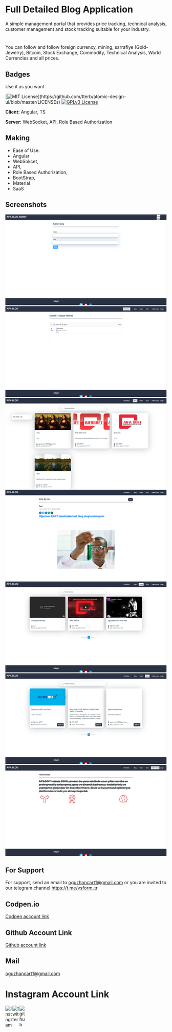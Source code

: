 # Full Detailed Blog Application
A simple management portal that provides price tracking, technical analysis, customer management and stock tracking suitable for your industry.
#
You can follow and follow foreign currency, mining, sarrafiye (Gold-Jewelry), Bitcoin, Stock Exchange, Commodity, Technical Analysis, World Currencies and all prices.


## Badges

Use it as you want

[![MIT License](https://img.shields.io/apm/l/atomic-design-ui.svg?)](https://github.com/tterb/atomic-design-ui/blob/master/LICENSEs)
[![GPLv3 License](https://img.shields.io/badge/License-GPL%20v3-yellow.svg)](https://opensource.org/licenses/)

**Client:** Angular, TS

**Server:** WebSocket, API, Role Based Authorization

## Making
- Ease of Use.
- Angular
- WebSokcet,
- API,
- Role Based Authorization,
- BootStrap,
- Material
- SaaS

## Screenshots
<img src="ss/1.png">
<img src="ss/2.png">
<img src="ss/3.png">
<img src="ss/4.png">
<img src="ss/5.png">
<img src="ss/6.png">
<img src="ss/7.png">


## For Support
For support, send an email to oguzhancart1@gmail.com or you are invited to our telegram channel https://t.me/vsform_tr  
## Codpen.io
[Codpen account link](https://codepen.io/oguzhan1881)
## Github Account Link
[Github account link](https://github.com/oguzhan18)
## Mail
oguzhancart1@gmail.com
# Instagram Account Link
<a target="_blank" href="https://www.instagram.com/oguzhan_cart/">
  <img align="left" alt="Instagram" width="22px" src="https://cdn.jsdelivr.net/npm/simple-icons@v3/icons/instagram.svg" />
</a>
<a target="_blank" href="https://twitter.com/OguzhanCart">
  <img align="left" alt="twitter" width="22px" src="https://cdn.jsdelivr.net/npm/simple-icons@v3/icons/twitter.svg" />
</a>
<a target="_blank" href="https://github.com/oguzhan18">
  <img align="left" alt="github" width="22px" src="https://cdn.jsdelivr.net/npm/simple-icons@v3/icons/github.svg" />
</a>
